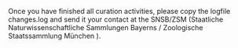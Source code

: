 Once you have finished all curation activities, please copy the logfile changes.log and send it your contact at the SNSB/ZSM (Staatliche Naturwissenschaftliche Sammlungen Bayerns / Zoologische Staatssammlung München ). 
